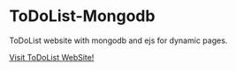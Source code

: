 # ToDoList-Mongodb
ToDoList website with mongodb and ejs for dynamic pages.

 <a href="https://thawing-garden-36836.herokuapp.com/">Visit ToDoList WebSite!</a> 
 
 
